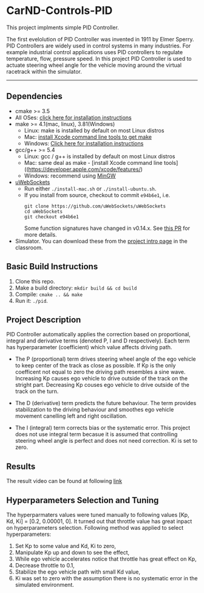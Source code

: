 # CarND-Controls-PID

This project implments simple PID Controller.

The first evelolution of PID Controller was invented in 1911 by Elmer Sperry. PID Controllers are widely used in control systems in many industries.
For example industrial control applications uses PID controllers to regulate temperature, flow, pressure speed. In this project PID Controller is
used to actuate steering wheel angle for the vehicle moving around the virtual racetrack within the simulator.

---

## Dependencies

* cmake >= 3.5
 * All OSes: [click here for installation instructions](https://cmake.org/install/)
* make >= 4.1(mac, linux), 3.81(Windows)
  * Linux: make is installed by default on most Linux distros
  * Mac: [install Xcode command line tools to get make](https://developer.apple.com/xcode/features/)
  * Windows: [Click here for installation instructions](http://gnuwin32.sourceforge.net/packages/make.htm)
* gcc/g++ >= 5.4
  * Linux: gcc / g++ is installed by default on most Linux distros
  * Mac: same deal as make - [install Xcode command line tools]((https://developer.apple.com/xcode/features/)
  * Windows: recommend using [MinGW](http://www.mingw.org/)
* [uWebSockets](https://github.com/uWebSockets/uWebSockets)
  * Run either `./install-mac.sh` or `./install-ubuntu.sh`.
  * If you install from source, checkout to commit `e94b6e1`, i.e.
    ```
    git clone https://github.com/uWebSockets/uWebSockets 
    cd uWebSockets
    git checkout e94b6e1
    ```
    Some function signatures have changed in v0.14.x. See [this PR](https://github.com/udacity/CarND-MPC-Project/pull/3) for more details.
* Simulator. You can download these from the [project intro page](https://github.com/udacity/self-driving-car-sim/releases) in the classroom.

## Basic Build Instructions

1. Clone this repo.
2. Make a build directory: `mkdir build && cd build`
3. Compile: `cmake .. && make`
4. Run it: `./pid`. 

## Project Description

PID Controller automatically applies the correction based on proportional, integral and derivative terms (denoted P, I and D respectively).
Each term has hyperparameter (coefficient) which value affects driving path.

* The P (proportional) term drives steering wheel angle of the ego vehicle to keep center of the track as close as possible.
  If Kp is the only coefficent not equal to zero the driving path resembles a sine wave. Increasing Kp causes ego vehicle to drive outside of the track on the
  stright part. Decreasing Kp couses ego vehicle to drive outside of the track on the turn.
  
* The D (derivative) term predicts the future behaviour. The term provides stabilization to the driving behaviour and smoothes ego vehicle movement canelling
  left and right oscillation.

* The I (integral) term corrects bias or the systematic error. This project does not use integral term becasue it is assumed that controlling steering wheel
  angle is perfect and does not need correction. Ki is set to zero.
  
## Results

The result video can be found at following [link](./pid.mp4)

## Hyperparameters Selection and Tuning

The hyperparmaters values were tuned manually to following values [Kp, Kd, Ki] = [0.2, 0.00001, 0].
It turned out that throttle value has great inpact on hyperparameters selection. Following method was applied to select hyperparameters:
1. Set Kp to some value and Kd, Ki to zero,
2. Manipulate Kp up and down to see the effect,
3. While ego vehicle accelerates notice that throttle has great effect on Kp,
4. Decrease throttle to 0.1,
5. Stabilize the ego vehicle path with small Kd value,
6. Ki was set to zero with the assumption there is no systematic error in the simulated environment.
  